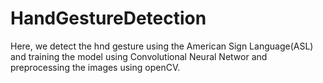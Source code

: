# HandGestureDetection
Here, we detect the hnd gesture using the American Sign Language(ASL) and training the model using Convolutional Neural Networ and preprocessing the images using openCV.
